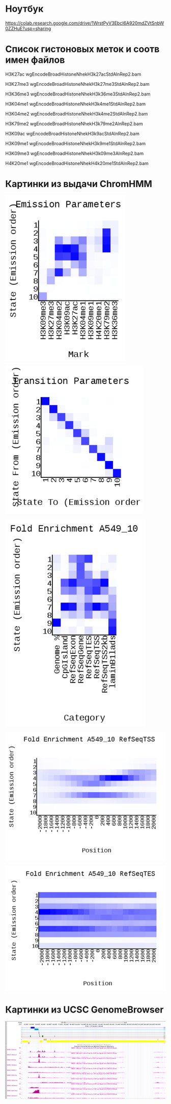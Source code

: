 # Ноутбук

https://colab.research.google.com/drive/1WrstPyV3EbcI6A920mdZVtSnbW0ZZHuE?usp=sharing

# Список гистоновых меток и соотв имен файлов

H3K27ac wgEncodeBroadHistoneNhekH3k27acStdAlnRep2.bam 

H3K27me3 wgEncodeBroadHistoneNhekH3k27me3StdAlnRep2.bam 

H3K36me3 wgEncodeBroadHistoneNhekH3k36me3StdAlnRep2.bam 

H3K04me1 wgEncodeBroadHistoneNhekH3k4me1StdAlnRep2.bam 

H3K04me2 wgEncodeBroadHistoneNhekH3k4me2StdAlnRep2.bam

H3K79me2 wgEncodeBroadHistoneNhekH3k79me2AlnRep2.bam 

H3K09ac wgEncodeBroadHistoneNhekH3k9acStdAlnRep2.bam 

H3K09me1 wgEncodeBroadHistoneNhekH3k9me1StdAlnRep2.bam 

H3K09me3 wgEncodeBroadHistoneNhekH3k09me3AlnRep2.bam 

H4K20me1 wgEncodeBroadHistoneNhekH4k20me1StdAlnRep2.bam 

# Картинки из выдачи ChromHMM

![](images/emission_parameters.png)

![](images/transition_parameters.png)

![](images/fold_enrichment.png)

![](images/fold_enrichment_refseqtss.png)

![](images/fold_enrichment_refseqtes.png)

# Картинки из UCSC GenomeBrowser

![](images/ucsc_genome.png)
